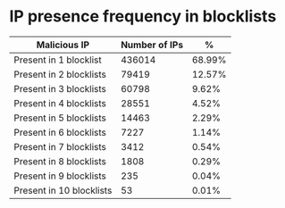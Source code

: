 # IP presence frequency in blocklists
| Malicious IP | Number of IPs | % |
|----|----|----|
| Present in 1 blocklist | 436014 | 68.99% |
| Present in 2 blocklists | 79419 | 12.57% |
| Present in 3 blocklists | 60798 | 9.62% |
| Present in 4 blocklists | 28551 | 4.52% |
| Present in 5 blocklists | 14463 | 2.29% |
| Present in 6 blocklists | 7227 | 1.14% |
| Present in 7 blocklists | 3412 | 0.54% |
| Present in 8 blocklists | 1808 | 0.29% |
| Present in 9 blocklists | 235 | 0.04% |
| Present in 10 blocklists | 53 | 0.01% |

